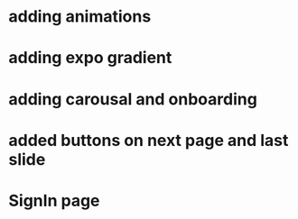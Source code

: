 # adding animations

# adding expo gradient

# adding carousal and onboarding

# added buttons on next page and last slide

# SignIn page
